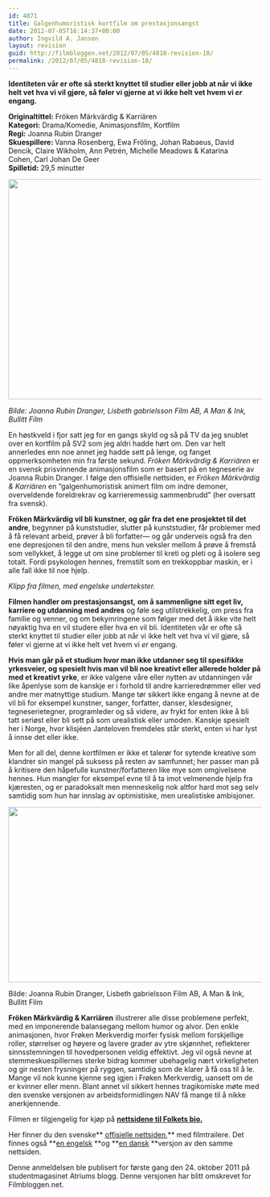 ```yaml
---
id: 4871
title: Galgenhumoristisk kortfilm om prestasjonsangst
date: 2012-07-05T16:14:37+00:00
author: Ingvild A. Jansen
layout: revision
guid: http://filmbloggen.net/2012/07/05/4818-revision-18/
permalink: /2012/07/05/4818-revision-18/
---
```

<p style="text-align: left">
  <strong>Identiteten vår er ofte så sterkt knyttet til studier eller jobb at når vi ikke helt vet hva vi vil gjøre, så føler vi gjerne at vi ikke helt vet hvem vi <em>er</em> engang.</strong>
</p>

<p style="text-align: left">
  <strong>Originaltittel:</strong> Fröken Märkvärdig & Karriären<br /> <strong>Kategori:</strong> Drama/Komedie, Animasjonsfilm, Kortfilm<br /> <strong>Regi:</strong> Joanna Rubin Dranger<br /> <strong>Skuespillere: </strong>Vanna Rosenberg, Ewa Fröling, Johan Rabaeus, David Dencik, Claire Wikholm, Ann Petrén, Michelle Meadows & Katarina Cohen, Carl Johan De Geer<br /> <strong>Spilletid:</strong> 29,5 minutter
</p>

<p style="text-align: left">
  <a href="http://filmbloggen.net/?attachment_id=4826" rel="attachment wp-att-4826"><img class="aligncenter size-large wp-image-4826" src="http://filmbloggen.net/wp-content/uploads//2012/07/Fröken-Märkvärdig-i-baren-620x437.jpg" alt="" width="620" height="437" /></a>
</p>

<p style="text-align: left">
  <em>Bilde: Joanna Rubin Dranger, Lisbeth gabrielsson Film AB, A Man & Ink, Bullitt Film</em>
</p>

<p style="text-align: left">
  En høstkveld i fjor satt jeg for en gangs skyld og så på TV da jeg snublet over en kortfilm på SV2 som jeg aldri hadde hørt om. Den var helt annerledes enn noe annet jeg hadde sett på lenge, og fanget oppmerksomheten min fra første sekund. <em>Fröken Märkvärdig & Karriären</em> er en svensk prisvinnende animasjonsfilm som er basert på en tegneserie av Joanna Rubin Dranger. I følge den offisielle nettsiden, er <em>Fröken Märkvärdig & Karriären</em> en ”galgenhumoristisk animert film om indre demoner, overveldende foreldrekrav og karrieremessig sammenbrudd” (her oversatt fra svensk).
</p>

<p style="text-align: left">
  <strong>Fröken Märkvärdig vil bli kunstner, og går fra det ene prosjektet til det andre</strong>, begynner på kunststudier, slutter på kunststudier, får problemer med å få relevant arbeid, prøver å bli forfatter— og går underveis også fra den ene depresjonen til den andre, mens hun veksler mellom å prøve å fremstå som vellykket, å legge ut om sine problemer til kreti og pleti og å isolere seg totalt. Fordi psykologen hennes, fremstilt som en trekkoppbar maskin, er i alle fall ikke til noe hjelp.
</p>

<div class="video-shortcode">
</div>

_Klipp fra filmen, med engelske undertekster._

**Filmen handler om prestasjonsangst,** **om å sammenligne sitt eget liv, karriere og utdanning med andres** og føle seg utilstrekkelig, om press fra familie og venner, og om bekymringene som følger med det å ikke vite helt nøyaktig hva en vil studere eller hva en vil bli. Identiteten vår er ofte så sterkt knyttet til studier eller jobb at når vi ikke helt vet hva vi vil gjøre, så føler vi gjerne at vi ikke helt vet hvem vi _er_ engang.

**Hvis man går på et studium hvor man ikke utdanner seg til spesifikke yrkesveier, og spesielt hvis man vil bli noe kreativt eller allerede holder på med et kreativt yrke**, er ikke valgene våre eller nytten av utdanningen vår like åpenlyse som de kanskje er i forhold til andre karrieredrømmer eller ved andre mer matnyttige studium. Mange tør sikkert ikke engang å nevne at de vil bli for eksempel kunstner, sanger, forfatter, danser, klesdesigner, tegneserietegner, programleder og så videre, av frykt for enten ikke å bli tatt seriøst eller bli sett på som urealistisk eller umoden. Kanskje spesielt her i Norge, hvor klisjéen Janteloven fremdeles står sterkt, enten vi har lyst å innse det eller ikke.

Men for all del, denne kortfilmen er ikke et talerør for sytende kreative som klandrer sin mangel på suksess på resten av samfunnet; her passer man på å kritisere den håpefulle kunstner/forfatteren like mye som omgivelsene hennes. Hun mangler for eksempel evne til å ta imot velmenende hjelp fra kjæresten, og er paradoksalt men menneskelig nok altfor hard mot seg selv samtidig som hun har innslag av optimistiske, men urealistiske ambisjoner.</div> 

<div class="mceTemp">
  <a href="http://filmbloggen.net/?attachment_id=4825" rel="attachment wp-att-4825"><img class="aligncenter size-large wp-image-4825" src="http://filmbloggen.net/wp-content/uploads//2012/07/Fröken-Märkvärdig-drömmer-om-Hyllowood-620x348.jpg" alt="" width="620" height="348" /></a>
</div>

Bilde: Joanna Rubin Dranger, Lisbeth gabrielsson Film AB, A Man & Ink, Bullitt Film

**Fröken Märkvärdig & Karriären** illustrerer alle disse problemene perfekt, med en imponerende balansegang mellom humor og alvor. Den enkle animasjonen, hvor Frøken Merkverdig morfer fysisk mellom forskjellige roller, størrelser og høyere og lavere grader av ytre skjønnhet, reflekterer sinnsstemningen til hovedpersonen veldig effektivt. Jeg vil også nevne at stemmeskuespillernes sterke bidrag kommer ubehagelig nært virkeligheten og gir nesten frysninger på ryggen, samtidig som de klarer å få oss til å le. Mange vil nok kunne kjenne seg igjen i Frøken Merkverdig, uansett om de er kvinner eller menn. Blant annet vil sikkert hennes tragikomiske møte med den svenske versjonen av arbeidsformidlingen NAV få mange til å nikke anerkjennende.

Filmen er tilgjengelig for kjøp på **<a title="Folkets bio" href="http://folketsdvd.se/animerat/froken-markvardig-och-karriaren" target="_blank">nettsidene til Folkets bio.</a>**

Her finner du den svenske** <a title="Offisiell nettside" href="http://frokenmarkvardigochkarriaren.se/" target="_blank">offisielle nettsiden</a>,** med filmtrailere. Det finnes også **<a title="Engelsk side" href="http://frokenmarkvardigochkarriaren.se/?lang=en" target="_blank">en engelsk</a> **og **<a title="Dansk side" href="http://frokenmarkvardigochkarriaren.se/?lang=da" target="_blank">en dansk</a> **versjon av den samme nettsiden.

Denne anmeldelsen ble publisert for første gang den 24. oktober 2011 på studentmagasinet Atriums blogg. Denne versjonen har blitt omskrevet for Filmbloggen.net.